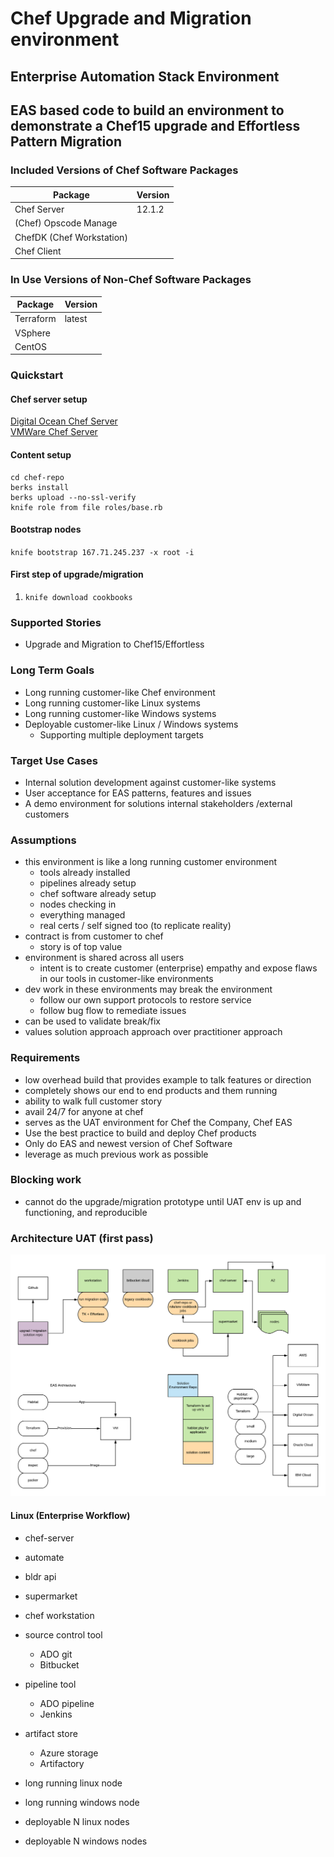 # Chef Upgrade and Migration environment
## Enterprise Automation Stack Environment

## EAS based code to build an environment to demonstrate a Chef15 upgrade and Effortless Pattern Migration

### Included Versions of Chef Software Packages
| Package | Version |
|---|---|
| Chef Server | 12.1.2  |
| (Chef) Opscode Manage |   |
| ChefDK (Chef Workstation)  |   |
| Chef Client |   |

### In Use Versions of Non-Chef Software Packages
| Package | Version |
|---|---|
| Terraform | latest  |
| VSphere |   |
| CentOS  |   |

### Quickstart

#### Chef server setup
  [Digital Ocean Chef Server](./terraform/digital-ocean/README.md)  
  [VMWare Chef Server](./terraform/vsphere/README.md)

#### Content setup
  ```
  cd chef-repo
  berks install
  berks upload --no-ssl-verify
  knife role from file roles/base.rb
  ```

#### Bootstrap nodes
  `knife bootstrap 167.71.245.237 -x root -i`

#### First step of upgrade/migration
1. `knife download cookbooks`

### Supported Stories
* Upgrade and Migration to Chef15/Effortless

### Long Term Goals
* Long running customer-like Chef environment
* Long running customer-like Linux systems
* Long running customer-like Windows systems
* Deployable customer-like Linux / Windows systems
    * Supporting multiple deployment targets

### Target Use Cases
* Internal solution development against customer-like systems
* User acceptance for EAS patterns, features and issues
* A demo environment for solutions internal stakeholders /external customers

### Assumptions
* this environment is like a long running customer environment
  * tools already installed
  * pipelines already setup
  * chef software already setup
  * nodes checking in
  * everything managed
  * real certs / self signed too (to replicate reality)
* contract is from customer to chef
  * story is of top value
* environment is shared across all users
  * intent is to create customer (enterprise) empathy and expose flaws in our tools in customer-like environments
* dev work in these environments may break the environment
  * follow our own support protocols to restore service
  * follow bug flow to remediate issues
* can be used to validate break/fix
* values solution approach approach over practitioner approach


### Requirements
* low overhead build that provides example to talk features or direction
* completely shows our end to end products and them running
* ability to walk full customer story
* avail 24/7 for anyone at chef
* serves as the UAT environment for Chef the Company, Chef EAS
* Use the best practice to build and deploy Chef products
* Only do EAS and newest version of Chef Software
* leverage as much previous work as possible

### Blocking work

* cannot do the upgrade/migration prototype until UAT env is up and functioning, and reproducible

### Architecture UAT (first pass)

![Architecture](environment.png)


#### Linux (Enterprise Workflow)

* chef-server
* automate
* bldr api
* supermarket
* chef workstation

* source control tool
  * ADO git
  * Bitbucket
* pipeline tool
  * ADO pipeline
  * Jenkins
* artifact store
  * Azure storage
  * Artifactory

* long running linux node
* long running windows node

* deployable N linux nodes
* deployable N windows nodes
